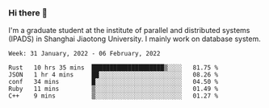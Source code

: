 ### Hi there 👋

I'm a graduate student at the institute of parallel and distributed systems (IPADS) in Shanghai Jiaotong University. I mainly work on database system.

<!--START_SECTION:waka-->
```text
Week: 31 January, 2022 - 06 February, 2022

Rust   10 hrs 35 mins  ████████████████████▒░░░░   81.75 % 
JSON   1 hr 4 mins     ██░░░░░░░░░░░░░░░░░░░░░░░   08.26 % 
conf   34 mins         █░░░░░░░░░░░░░░░░░░░░░░░░   04.50 % 
Ruby   11 mins         ▒░░░░░░░░░░░░░░░░░░░░░░░░   01.49 % 
C++    9 mins          ▒░░░░░░░░░░░░░░░░░░░░░░░░   01.27 % 
```
<!--END_SECTION:waka-->

<!--
**yqmmm/yqmmm** is a ✨ _special_ ✨ repository because its `README.md` (this file) appears on your GitHub profile.

Here are some ideas to get you started:

- 🔭 I’m currently working on ...
- 🌱 I’m currently learning ...
- 👯 I’m looking to collaborate on ...
- 🤔 I’m looking for help with ...
- 💬 Ask me about ...
- 📫 How to reach me: ...
- 😄 Pronouns: ...
- ⚡ Fun fact: ...
-->
